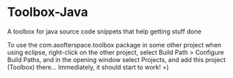 # Toolbox-Java
A toolbox for java source code snippets that help getting stuff done

To use the com.asofterspace.toolbox package in some other project when using eclipse, right-click on the other project, select Build Path > Configure Build Paths, and in the opening window select Projects, and add this project (Toolbox) there...
Immediately, it should start to work! =)
